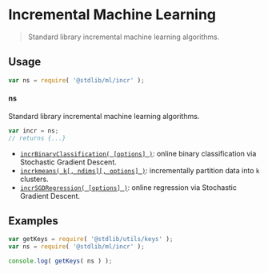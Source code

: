 <!--

@license Apache-2.0

Copyright (c) 2021 The Stdlib Authors.

Licensed under the Apache License, Version 2.0 (the "License");
you may not use this file except in compliance with the License.
You may obtain a copy of the License at

   http://www.apache.org/licenses/LICENSE-2.0

Unless required by applicable law or agreed to in writing, software
distributed under the License is distributed on an "AS IS" BASIS,
WITHOUT WARRANTIES OR CONDITIONS OF ANY KIND, either express or implied.
See the License for the specific language governing permissions and
limitations under the License.

-->

# Incremental Machine Learning

> Standard library incremental machine learning algorithms.

<section class="usage">

## Usage

```javascript
var ns = require( '@stdlib/ml/incr' );
```

#### ns

Standard library incremental machine learning algorithms.

```javascript
var incr = ns;
// returns {...}
```

<!-- <toc pattern="*"> -->

<div class="namespace-toc">

-   <span class="signature">[`incrBinaryClassification( [options] )`][@stdlib/ml/incr/binary-classification]</span><span class="delimiter">: </span><span class="description">online binary classification via Stochastic Gradient Descent.</span>
-   <span class="signature">[`incrkmeans( k[, ndims][, options] )`][@stdlib/ml/incr/kmeans]</span><span class="delimiter">: </span><span class="description">incrementally partition data into `k` clusters.</span>
-   <span class="signature">[`incrSGDRegression( [options] )`][@stdlib/ml/incr/sgd-regression]</span><span class="delimiter">: </span><span class="description">online regression via Stochastic Gradient Descent.</span>

</div>

<!-- </toc> -->

</section>

<!-- /.usage -->

<section class="examples">

## Examples

<!-- TODO: better examples -->

<!-- eslint no-undef: "error" -->

```javascript
var getKeys = require( '@stdlib/utils/keys' );
var ns = require( '@stdlib/ml/incr' );

console.log( getKeys( ns ) );
```

</section>

<!-- /.examples -->

<section class="links">

<!-- <toc-links> -->

[@stdlib/ml/incr/binary-classification]: https://github.com/stdlib-js/stdlib/tree/develop/lib/node_modules/%40stdlib/ml/incr/binary-classification

[@stdlib/ml/incr/kmeans]: https://github.com/stdlib-js/stdlib/tree/develop/lib/node_modules/%40stdlib/ml/incr/kmeans

[@stdlib/ml/incr/sgd-regression]: https://github.com/stdlib-js/stdlib/tree/develop/lib/node_modules/%40stdlib/ml/incr/sgd-regression

<!-- </toc-links> -->

</section>

<!-- /.links -->
